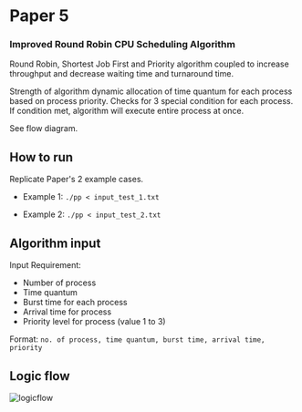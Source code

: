 # Paper 5
### Improved Round Robin CPU Scheduling Algorithm

Round Robin, Shortest Job First and Priority algorithm coupled to increase throughput and decrease waiting time and turnaround time.

Strength of algorithm dynamic allocation of time quantum for each process based on process priority. 
Checks for 3 special condition for each process. If condition met, algorithm will execute entire process at once. 

See flow diagram. 

## How to run
Replicate Paper's 2 example cases. 
* Example 1: `./pp < input_test_1.txt`

* Example 2: `./pp < input_test_2.txt`

## Algorithm input 
Input Requirement: 
* Number of process 
* Time quantum 
* Burst time for each process 
* Arrival time for process 
* Priority level for process (value 1 to 3) 

Format: 
`no. of process, time quantum, burst time, arrival time, priority`

## Logic flow 
![logicflow](https://user-images.githubusercontent.com/26267783/110404283-901c2200-80b9-11eb-8ec8-c746057a1095.png)
